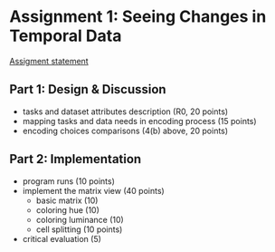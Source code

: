 # Assignment 1: Seeing Changes in Temporal Data

[Assigment statement](https://sites.google.com/a/umbc.edu/datavisualization/assignments/assignment-4-temporal-data-visualization)

## Part 1: Design & Discussion

  * tasks and dataset attributes description (R0, 20 points)
  * mapping tasks and data needs in encoding process (15 points)
  * encoding choices comparisons (4(b) above, 20 points)

## Part 2: Implementation

  * program runs (10 points)
  * implement the matrix view (40 points)
    - basic matrix (10)
    - coloring hue (10)
    - coloring luminance (10)
    - cell splitting (10 points)
  * critical evaluation (5)
